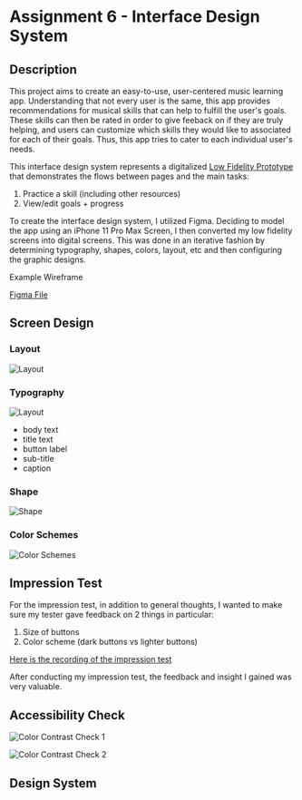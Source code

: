 # Assignment 6 - Interface Design System

## Description
This project aims to create an easy-to-use, user-centered music learning app. Understanding that not every user is the same, this app provides recommendations for musical skills that can help to fulfill the user's goals. These skills can then be rated in order to give feeback on if they are truly helping, and users can customize which skills they would like to associated for each of their goals. Thus, this app tries to cater to each individual user's needs.

This interface design system represents a digitalized [Low Fidelity Prototype](https://github.com/make-a-mark/dh110/tree/main/Assignment%205) that demonstrates the flows between pages and the main tasks:

1. Practice a skill (including other resources)
2. View/edit goals + progress

To create the interface design system, I utilized Figma. Deciding to model the app using an iPhone 11 Pro Max Screen, I then converted my low fidelity screens into digital screens. This was done in an iterative fashion by determining typography, shapes, colors, layout, etc and then configuring the graphic designs.

Example Wireframe

[Figma File](https://www.figma.com/file/RCKmmLJnkKoHWlwSmUGNZe/DH-110-Interface-Design-System?node-id=0%3A1)

## Screen Design

### Layout
![Layout](https://github.com/make-a-mark/dh110/blob/main/Assignment%206/Layout.JPG)

### Typography
![Layout](https://github.com/make-a-mark/dh110/blob/main/Assignment%206/Typography.JPG)

* body text
* title text
* button label
* sub-title
* caption

### Shape
![Shape](https://github.com/make-a-mark/dh110/blob/main/Assignment%206/Shape.JPG)

### Color Schemes
![Color Schemes](https://github.com/make-a-mark/dh110/blob/main/Assignment%206/Color%20Schemes.JPG)

## Impression Test
For the impression test, in addition to general thoughts, I wanted to make sure my tester gave feedback on 2 things in particular:

1. Size of buttons
2. Color scheme (dark buttons vs lighter buttons)

[Here is the recording of the impression test]()

After conducting my impression test, the feedback and insight I gained was very valuable. 

## Accessibility Check
![Color Contrast Check 1](https://github.com/make-a-mark/dh110/blob/main/Assignment%206/Color%20Contrast%20Check%201.JPG)

![Color Contrast Check 2](https://github.com/make-a-mark/dh110/blob/main/Assignment%206/Color%20Contrast%20Check%202.JPG)

## Design System